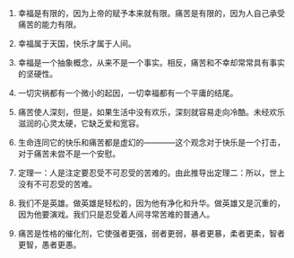 1. 幸福是有限的，因为上帝的赋予本来就有限。痛苦是有限的，因为人自己承受痛苦的能力有限。

2. 幸福属于天国，快乐才属于人间。

3. 幸福是一个抽象概念，从来不是一个事实。相反，痛苦和不幸却常常具有事实的坚硬性。

4. 一切灾祸都有一个微小的起因，一切幸福都有一个平庸的结尾。

5. 痛苦使人深刻，但是，如果生活中没有欢乐，深刻就容易走向冷酷。未经欢乐滋润的心灵太硬，它缺乏爱和宽容。

6. 生命连同它的快乐和痛苦都是虚幻的————这个观念对于快乐是一个打击，对于痛苦未尝不是一个安慰。

7. 定理一：人是注定要忍受不可忍受的苦难的。由此推导出定理二：所以，世上没有不可忍受的苦难。

8. 我们不是英雄。做英雄是轻松的，因为他有净化和升华。做英雄又是沉重的，因为他要演戏。我们只是忍受着人间寻常苦难的普通人。

9. 痛苦是性格的催化剂，它使强者更强，弱者更弱，暴者更暴，柔者更柔，智者更智，愚者更愚。
